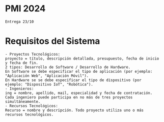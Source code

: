 # PMI 2024
    Entrega 23/10
# Requisitos del Sistema 
    - Proyectos Tecnológicos: 
    proyecto = título, descripción detallada, presupuesto, fecha de inicio y fecha de fin. 
    2 tipos: Desarrollo de Software / Desarrollo de Hardware.
    En Software se debe especificar el tipo de aplicación (por ejemplo: "Aplicación Web", "Aplicación Móvil"). 
    En Hardware se se debe especificar el tipo de dispositivo (por ejemplo: "Dispositivo IoT", "Robótica"). 
    - Ingenieros: 
    ing = nombre, apellido, mail, especialidad y fecha de contratación. Cada ingeniero puede participa en no más de tres proyectos simultáneamente. 
    - Recursos Tecnológicos: 
    Recurso = nombre y descripción. Todo proyecto utiliza uno o más recursos tecnológicos. 
